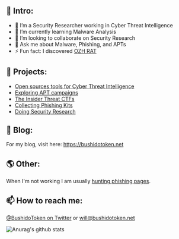 ## 👋 Intro:

- 🔭 I’m a Security Researcher working in Cyber Threat Intelligence 
- 🌱 I’m currently learning Malware Analysis
- 👯 I’m looking to collaborate on Security Research
- 💬 Ask me about Malware, Phishing, and APTs
- ⚡ Fun fact: I discovered [OZH RAT](https://malpedia.caad.fkie.fraunhofer.de/details/win.ozh_rat)

## 🤖 Projects:

- [Open sources tools for Cyber Threat Intelligence](https://github.com/BushidoUK/Open-source-tools-for-CTI/blob/master/README.md)
- [Exploring APT campaigns](https://github.com/BushidoUK/Exploring-APT-campaigns)
- [The Insider Threat CTFs](https://github.com/BushidoUK/The-Insider-Threat-CTF)
- [Collecting Phishing Kits](https://github.com/BushidoUK/Phishing-Kits)
- [Doing Security Research](https://pastebin.com/u/BUSHIDOTOKEN)

## 📝 Blog: 

For my blog, visit here: https://bushidotoken.net

## 🌎 Other: 

When I'm not working I am usually [hunting phishing pages](https://twitter.com/search?q=from%3A%40BushidoToken%20phishing&src=typed_query&f=live).
  
## 📫 How to reach me:

[@BushidoToken on Twitter](https://twitter.com/BushidoToken) or will@bushidotoken.net

![Anurag's github stats](https://github-readme-stats.vercel.app/api?username=BushidoUK&show_icons=true&title_color=fff&icon_color=79ff97&text_color=9f9f9f&bg_color=151515)
